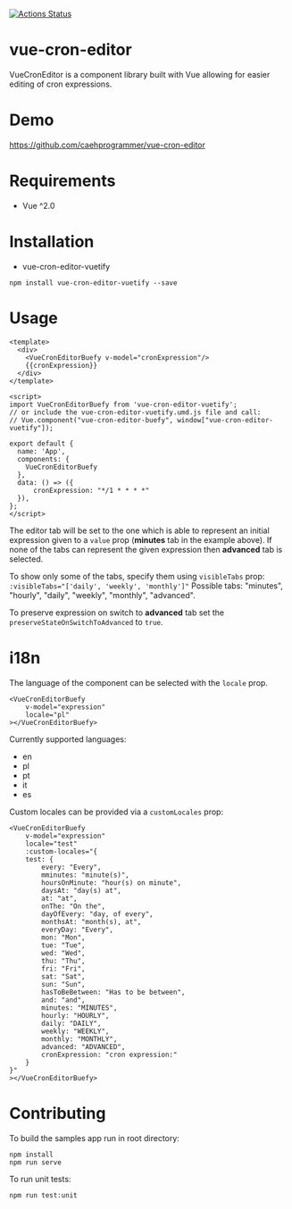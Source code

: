 [![Actions Status](https://github.com/karoletrych/vue-cron-editor/workflows/Node%20CI/badge.svg)](https://github.com/karoletrych/vue-cron-editor/actions)
# vue-cron-editor
VueCronEditor is a component library built with Vue allowing for easier editing of cron expressions.

# Demo
https://github.com/caehprogrammer/vue-cron-editor

# Requirements
- Vue ^2.0

# Installation
- vue-cron-editor-vuetify
```
npm install vue-cron-editor-vuetify --save
```

# Usage
```
<template>
  <div>
    <VueCronEditorBuefy v-model="cronExpression"/>
    {{cronExpression}}
  </div>
</template>

<script>
import VueCronEditorBuefy from 'vue-cron-editor-vuetify';
// or include the vue-cron-editor-vuetify.umd.js file and call: 
// Vue.component("vue-cron-editor-buefy", window["vue-cron-editor-vuetify"]);

export default {
  name: 'App',
  components: {
    VueCronEditorBuefy
  },
  data: () => ({
      cronExpression: "*/1 * * * *"
  }),
};
</script>
```
The editor tab will be set to the one which is able to represent an initial expression given to a ``value`` prop (**minutes** tab in the example above). 
If none of the tabs can represent the given expression then **advanced** tab is selected.

To show only some of the tabs, specify them using `visibleTabs` prop:
```:visibleTabs="['daily', 'weekly', 'monthly']"```
Possible tabs: "minutes", "hourly", "daily", "weekly", "monthly", "advanced".

To preserve expression on switch to **advanced** tab set the `preserveStateOnSwitchToAdvanced` to `true`.

# i18n
The language of the component can be selected with the ``locale`` prop.
```
<VueCronEditorBuefy
    v-model="expression"
    locale="pl"
></VueCronEditorBuefy>
```
Currently supported languages:
- en
- pl
- pt
- it
- es

Custom locales can be provided via a ``customLocales`` prop:
```
<VueCronEditorBuefy
    v-model="expression"
    locale="test"
    :custom-locales="{
    test: {
        every: "Every",
        mminutes: "minute(s)",
        hoursOnMinute: "hour(s) on minute",
        daysAt: "day(s) at",
        at: "at",
        onThe: "On the",
        dayOfEvery: "day, of every",
        monthsAt: "month(s), at",
        everyDay: "Every",
        mon: "Mon",
        tue: "Tue",
        wed: "Wed",
        thu: "Thu",
        fri: "Fri",
        sat: "Sat",
        sun: "Sun",
        hasToBeBetween: "Has to be between",
        and: "and",
        minutes: "MINUTES",
        hourly: "HOURLY",
        daily: "DAILY",
        weekly: "WEEKLY",
        monthly: "MONTHLY",
        advanced: "ADVANCED",
        cronExpression: "cron expression:"
    }
}"
></VueCronEditorBuefy>
```

# Contributing
To build the samples app run in root directory:
```
npm install
npm run serve
```

To run unit tests:
```
npm run test:unit
```
